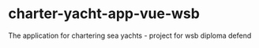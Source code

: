 # charter-yacht-app-vue-wsb
The application for chartering sea yachts - project for wsb diploma defend
